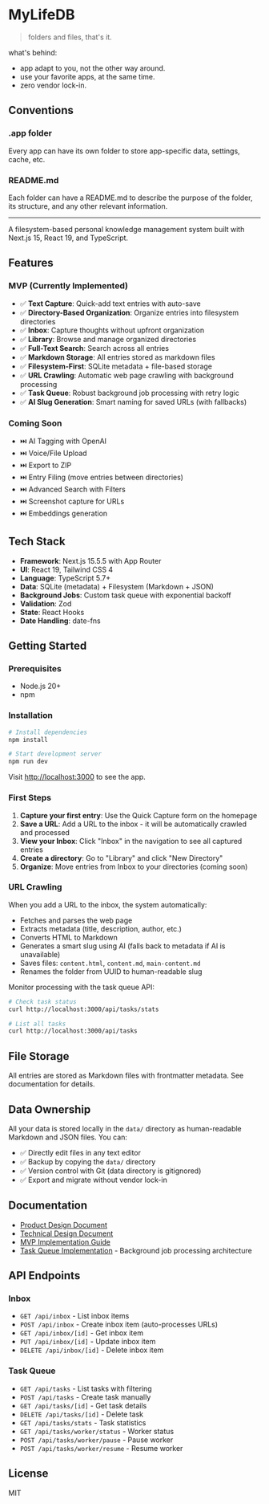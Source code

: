 # MyLifeDB

> folders and files, that's it.

what's behind:

* app adapt to you, not the other way around.
* use your favorite apps, at the same time.
* zero vendor lock-in.

## Conventions

### .app folder

Every app can have its own folder to store app-specific data, settings, cache, etc.

### README.md

Each folder can have a README.md to describe the purpose of the folder, its structure, and any other relevant information.

---

A filesystem-based personal knowledge management system built with Next.js 15, React 19, and TypeScript.

## Features

### MVP (Currently Implemented)

- ✅ **Text Capture**: Quick-add text entries with auto-save
- ✅ **Directory-Based Organization**: Organize entries into filesystem directories
- ✅ **Inbox**: Capture thoughts without upfront organization
- ✅ **Library**: Browse and manage organized directories
- ✅ **Full-Text Search**: Search across all entries
- ✅ **Markdown Storage**: All entries stored as markdown files
- ✅ **Filesystem-First**: SQLite metadata + file-based storage
- ✅ **URL Crawling**: Automatic web page crawling with background processing
- ✅ **Task Queue**: Robust background job processing with retry logic
- ✅ **AI Slug Generation**: Smart naming for saved URLs (with fallbacks)

### Coming Soon

- ⏭️ AI Tagging with OpenAI
- ⏭️ Voice/File Upload
- ⏭️ Export to ZIP
- ⏭️ Entry Filing (move entries between directories)
- ⏭️ Advanced Search with Filters
- ⏭️ Screenshot capture for URLs
- ⏭️ Embeddings generation

## Tech Stack

- **Framework**: Next.js 15.5.5 with App Router
- **UI**: React 19, Tailwind CSS 4
- **Language**: TypeScript 5.7+
- **Data**: SQLite (metadata) + Filesystem (Markdown + JSON)
- **Background Jobs**: Custom task queue with exponential backoff
- **Validation**: Zod
- **State**: React Hooks
- **Date Handling**: date-fns

## Getting Started

### Prerequisites

- Node.js 20+
- npm

### Installation

```bash
# Install dependencies
npm install

# Start development server
npm run dev
```

Visit [http://localhost:3000](http://localhost:3000) to see the app.

### First Steps

1. **Capture your first entry**: Use the Quick Capture form on the homepage
2. **Save a URL**: Add a URL to the inbox - it will be automatically crawled and processed
3. **View your Inbox**: Click "Inbox" in the navigation to see all captured entries
4. **Create a directory**: Go to "Library" and click "New Directory"
5. **Organize**: Move entries from Inbox to your directories (coming soon)

### URL Crawling

When you add a URL to the inbox, the system automatically:
- Fetches and parses the web page
- Extracts metadata (title, description, author, etc.)
- Converts HTML to Markdown
- Generates a smart slug using AI (falls back to metadata if AI is unavailable)
- Saves files: `content.html`, `content.md`, `main-content.md`
- Renames the folder from UUID to human-readable slug

Monitor processing with the task queue API:
```bash
# Check task status
curl http://localhost:3000/api/tasks/stats

# List all tasks
curl http://localhost:3000/api/tasks
```

## File Storage

All entries are stored as Markdown files with frontmatter metadata. See documentation for details.

## Data Ownership

All your data is stored locally in the `data/` directory as human-readable Markdown and JSON files. You can:

- ✅ Directly edit files in any text editor
- ✅ Backup by copying the `data/` directory
- ✅ Version control with Git (data directory is gitignored)
- ✅ Export and migrate without vendor lock-in

## Documentation

- [Product Design Document](./docs/product-design.md)
- [Technical Design Document](./docs/tech-design.md)
- [MVP Implementation Guide](./docs/mvp.md)
- [Task Queue Implementation](./src/lib/task-queue/IMPLEMENTATION.md) - Background job processing architecture

## API Endpoints

### Inbox
- `GET /api/inbox` - List inbox items
- `POST /api/inbox` - Create inbox item (auto-processes URLs)
- `GET /api/inbox/[id]` - Get inbox item
- `PUT /api/inbox/[id]` - Update inbox item
- `DELETE /api/inbox/[id]` - Delete inbox item

### Task Queue
- `GET /api/tasks` - List tasks with filtering
- `POST /api/tasks` - Create task manually
- `GET /api/tasks/[id]` - Get task details
- `DELETE /api/tasks/[id]` - Delete task
- `GET /api/tasks/stats` - Task statistics
- `GET /api/tasks/worker/status` - Worker status
- `POST /api/tasks/worker/pause` - Pause worker
- `POST /api/tasks/worker/resume` - Resume worker

## License

MIT
